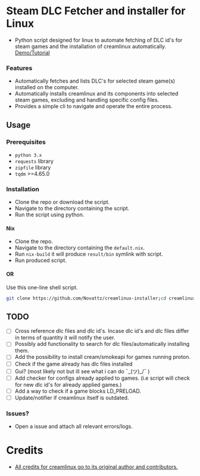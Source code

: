 
# Steam DLC Fetcher and installer for Linux
- Python script designed for linux to automate fetching of DLC id's for steam games and the installation of creamlinux automatically. [Demo/Tutorial](https://www.youtube.com/watch?v=Y1E15rUsdDw)
### Features
- Automatically fetches and lists DLC's for selected steam game(s) installed on the computer.
- Automatically installs creamlinux and its components into selected steam games, excluding and handling specific config files.
- Provides a simple cli to navigate and operate the entire process.

## Usage
### Prerequisites
- `python 3.x`
- `requests` library
- `zipfile` library
- `tqdm` >=4.65.0


### Installation

- Clone the repo or download the script.
- Navigate to the directory containing the script.
- Run the script using python.

#### Nix
- Clone the repo.
- Navigate to the directory containing the `default.nix`.
- Run `nix-build` it will produce `result/bin` symlink with script.
- Run produced script.

#### OR
Use this one-line shell script.
```bash
git clone https://github.com/Novattz/creamlinux-installer;cd creamlinux-installer;python dlc_fetcher.py
```
## TODO
- [ ] Cross reference dlc files and dlc id's. Incase dlc id's and dlc files differ in terms of quantity it will notify the user.
- [ ] Possibly add functionality to search for dlc files/automatically installing them.
- [ ] Add the possibility to install cream/smokeapi for games running proton.
- [ ] Check if the game already has dlc files installed
- [ ] Gui? (most likely not but ill see what i can do ¯\_(ツ)_/¯ )
- [ ] Add checker for configs already applied to games. (i.e script will check for new dlc id's for already applied games.)
- [ ] Add a way to check if a game blocks LD_PRELOAD.
- [ ] Update/notifier if creamlinux itself is outdated.

### Issues?
- Open a issue and attach all relevant errors/logs.

# Credits
- [All credits for creamlinux go to its original author and contributors.](https://github.com/anticitizn/creamlinux)

